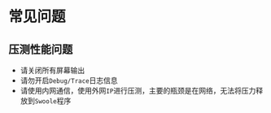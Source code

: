 # 常见问题

压测性能问题
-----
* 请关闭所有屏幕输出
* 请勿开启`Debug/Trace`日志信息
* 请使用内网通信，使用外网`IP`进行压测，主要的瓶颈是在网络，无法将压力释放到`Swoole`程序